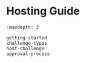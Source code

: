 # Hosting Guide

```{toctree}
:maxdepth: 2

getting-started
challenge-types
host-challenge
approval-process

